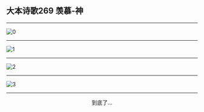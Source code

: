 
## 大本诗歌269 羡慕-神
        
<div id="aplayer0"></div>

---

<img alt="0" data-original="/data/d0268/0">

---

<img alt="1" data-original="/data/d0268/1">

---

<img alt="2" data-original="/data/d0268/2">

---

<img alt="3" data-original="/data/d0268/3">

---

<p style="text-align: center">到底了...</p>

<script src="/js/dist-view.js"></script>

<script>
MAIN.id = 'd0268';
        
const ap0 = new APlayer({
    container: document.getElementById('aplayer0'),
    volume: 1,
    loop: 'none',
    preload: 'none',
    audio: [{
        name: '大本诗歌269.mp3',
        artist: '大本诗歌',
        url: 'https://res.wx.qq.com/voice/getvoice?mediaid=MzI0NTk3MDM5M18yMjQ3NDkwODU4',
        cover: '/favicon'
    }]
});
</script>
